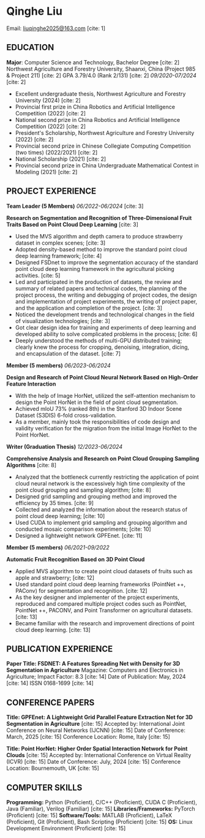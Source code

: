 # Qinghe Liu
Email: liuqinghe2025@163.com [cite: 1]

## EDUCATION

**Major**: Computer Science and Technology, Bachelor Degree [cite: 2]
Northwest Agriculture and Forestry University, Shaanxi, China (Project 985 & Project 211) [cite: 2]
GPA 3.79/4.0 (Rank 2/131) [cite: 2]
*09/2020-07/2024* [cite: 2]

- Excellent undergraduate thesis, Northwest Agriculture and Forestry University (2024) [cite: 2]
- Provincial first prize in China Robotics and Artificial Intelligence Competition (2022) [cite: 2]
- National second prize in China Robotics and Artificial Intelligence Competition (2022) [cite: 2]
- President's Scholarship, Northwest Agriculture and Forestry University (2022) [cite: 2]
- Provincial second prize in Chinese Collegiate Computing Competition (two times) (2022/2021) [cite: 2]
- National Scholarship (2021) [cite: 2]
- Provincial second prize in China Undergraduate Mathematical Contest in Modeling (2021) [cite: 2]

## PROJECT EXPERIENCE

**Team Leader (5 Members)**
*06/2022-06/2024* [cite: 3]

**Research on Segmentation and Recognition of Three-Dimensional Fruit Traits Based on Point Cloud Deep Learning** [cite: 3]

- Used the MVS algorithm and depth camera to produce strawberry dataset in complex scenes; [cite: 3]
- Adopted density-based method to improve the standard point cloud deep learning framework; [cite: 4]
- Designed FSDnet to improve the segmentation accuracy of the standard point cloud deep learning framework in the agricultural picking activities. [cite: 5]
- Led and participated in the production of datasets, the review and summary of related papers and technical codes, the planning of the project process, the writing and debugging of project codes, the design and implementation of project experiments, the writing of project paper, and the application and completion of the project. [cite: 3]
- Noticed the development trends and technological changes in the field of visualization technologies; [cite: 3]
- Got clear design idea for training and experiments of deep learning and developed ability to solve complicated problems in the process; [cite: 6]
- Deeply understood the methods of multi-GPU distributed training; clearly knew the process for cropping, denoising, integration, dicing, and encapsulation of the dataset. [cite: 7]

**Member (5 members)**
*06/2023-06/2024*

**Design and Research of Point Cloud Neural Network Based on High-Order Feature Interaction**

- With the help of Image HorNet, utilized the self-attention mechanism to design the Point HorNet in the field of point cloud segmentation.
- Achieved mloU 73% (ranked 8th) in the Stanford 3D Indoor Scene Dataset (S3DIS) 6-fold cross-validation.
- As a member, mainly took the responsibilities of code design and validity verification for the migration from the initial Image HorNet to the Point HorNet.

**Writer (Graduation Thesis)**
*12/2023-06/2024*

**Comprehensive Analysis and Research on Point Cloud Grouping Sampling Algorithms** [cite: 8]

- Analyzed that the bottleneck currently restricting the application of point cloud neural network is the excessively high time complexity of the point cloud grouping and sampling algorithm; [cite: 8]
- Designed grid sampling and grouping method and improved the efficiency by 35 times. [cite: 9]
- Collected and analyzed the information about the research status of point cloud deep learning; [cite: 10]
- Used CUDA to implement grid sampling and grouping algorithm and conducted mosaic comparison experiments; [cite: 10]
- Designed a lightweight network GPFEnet. [cite: 11]

**Member (5 members)**
*06/2021-09/2022*

**Automatic Fruit Recognition Based on 3D Point Cloud**

- Applied MVS algorithm to create point cloud datasets of fruits such as apple and strawberry; [cite: 12]
- Used standard point cloud deep learning frameworks (PointNet ++, PAConv) for segmentation and recognition. [cite: 12]
- As the key designer and implementer of the project experiments, reproduced and compared multiple project codes such as PointNet, PointNet ++, PACONV, and Point Transformer on agricultural datasets. [cite: 13]
- Became familiar with the research and improvement directions of point cloud deep learning. [cite: 13]

## PUBLICATION EXPERIENCE

**Paper Title: FSDNET: A Features Spreading Net with Density for 3D Segmentation in Agriculture**
Magazine: Computers and Electronics in Agriculture; Impact Factor: 8.3 [cite: 14]
Date of Publication: May, 2024 [cite: 14]
ISSN 0168-1699 [cite: 14]

## CONFERENCE PAPERS

**Title: GPFEnet: A Lightweight Grid Parallel Feature Extraction Net for 3D Segmentation in Agriculture** [cite: 15]
Accepted by: International Joint Conference on Neural Networks (IJCNN) [cite: 15]
Date of Conference: March, 2025 [cite: 15]
Conference Location: Rome, Italy [cite: 15]

**Title: Point HorNet: Higher Order Spatial Interaction Network for Point Clouds** [cite: 15]
Accepted by: International Conference on Virtual Reality (ICVR) [cite: 15]
Date of Conference: July, 2024 [cite: 15]
Conference Location: Bournemouth, UK [cite: 15]

## COMPUTER SKILLS

**Programming:** Python (Proficient), C/C++ (Proficient), CUDA C (Proficient), Java (Familiar), Verilog (Familiar) [cite: 15]
**Libraries/Frameworks:** PyTorch (Proficient) [cite: 15]
**Software/Tools:** MATLAB (Proficient), LaTeX (Proficient), Git (Proficient), Bash Scripting (Proficient) [cite: 15]
**OS:** Linux Development Environment (Proficient) [cite: 15]